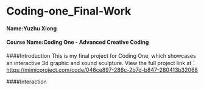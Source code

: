 # Coding-one_Final-Work
#### Name:Yuzhu Xiong
#### Course Name:Coding One - Advanced Creative Coding

####Introduction
This is my final project for Coding One, which showcases an interactive 3d graphic and sound sculpture.
View the full project link at：https://mimicproject.com/code/046ce897-286c-2b7d-b847-280413b32068

####Interaction

